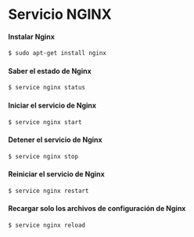 # Servicio NGINX

#### Instalar Nginx
```sh
$ sudo apt-get install nginx
```

#### Saber el estado de Nginx
```sh
$ service nginx status
```
#### Iniciar el servicio de Nginx
```sh
$ service nginx start
```

#### Detener el servicio de Nginx
```sh
$ service nginx stop
```

#### Reiniciar el servicio de Nginx
```sh
$ service nginx restart
```

#### Recargar solo los archivos de configuración de Nginx
```sh
$ service nginx reload
```